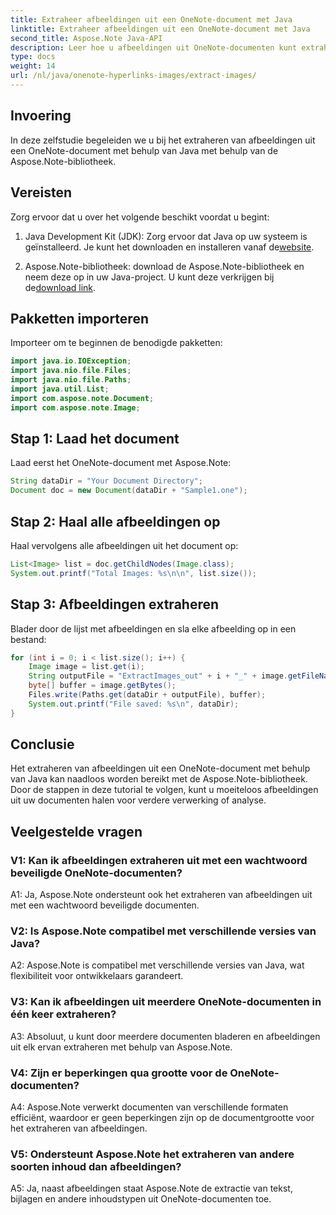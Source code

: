 ```yaml
---
title: Extraheer afbeeldingen uit een OneNote-document met Java
linktitle: Extraheer afbeeldingen uit een OneNote-document met Java
second_title: Aspose.Note Java-API
description: Leer hoe u afbeeldingen uit OneNote-documenten kunt extraheren met behulp van Java met de Aspose.Note-bibliotheek. Volg onze stapsgewijze handleiding voor naadloze beeldextractie.
type: docs
weight: 14
url: /nl/java/onenote-hyperlinks-images/extract-images/
---
```

## Invoering

In deze zelfstudie begeleiden we u bij het extraheren van afbeeldingen uit een OneNote-document met behulp van Java met behulp van de Aspose.Note-bibliotheek.

## Vereisten

Zorg ervoor dat u over het volgende beschikt voordat u begint:

1.  Java Development Kit (JDK): Zorg ervoor dat Java op uw systeem is geïnstalleerd. Je kunt het downloaden en installeren vanaf de[website](https://www.oracle.com/java/technologies/javase-jdk15-downloads.html).

2.  Aspose.Note-bibliotheek: download de Aspose.Note-bibliotheek en neem deze op in uw Java-project. U kunt deze verkrijgen bij de[download link](https://releases.aspose.com/note/java/).

## Pakketten importeren

Importeer om te beginnen de benodigde pakketten:

```java
import java.io.IOException;
import java.nio.file.Files;
import java.nio.file.Paths;
import java.util.List;
import com.aspose.note.Document;
import com.aspose.note.Image;
```

## Stap 1: Laad het document

Laad eerst het OneNote-document met Aspose.Note:

```java
String dataDir = "Your Document Directory";
Document doc = new Document(dataDir + "Sample1.one");
```

## Stap 2: Haal alle afbeeldingen op

Haal vervolgens alle afbeeldingen uit het document op:

```java
List<Image> list = doc.getChildNodes(Image.class);
System.out.printf("Total Images: %s\n\n", list.size());
```

## Stap 3: Afbeeldingen extraheren

Blader door de lijst met afbeeldingen en sla elke afbeelding op in een bestand:

```java
for (int i = 0; i < list.size(); i++) {
    Image image = list.get(i);
    String outputFile = "ExtractImages_out" + i + "_" + image.getFileName();
    byte[] buffer = image.getBytes();
    Files.write(Paths.get(dataDir + outputFile), buffer);
    System.out.printf("File saved: %s\n", dataDir);
}
```

## Conclusie

Het extraheren van afbeeldingen uit een OneNote-document met behulp van Java kan naadloos worden bereikt met de Aspose.Note-bibliotheek. Door de stappen in deze tutorial te volgen, kunt u moeiteloos afbeeldingen uit uw documenten halen voor verdere verwerking of analyse.

## Veelgestelde vragen

### V1: Kan ik afbeeldingen extraheren uit met een wachtwoord beveiligde OneNote-documenten?

A1: Ja, Aspose.Note ondersteunt ook het extraheren van afbeeldingen uit met een wachtwoord beveiligde documenten.

### V2: Is Aspose.Note compatibel met verschillende versies van Java?

A2: Aspose.Note is compatibel met verschillende versies van Java, wat flexibiliteit voor ontwikkelaars garandeert.

### V3: Kan ik afbeeldingen uit meerdere OneNote-documenten in één keer extraheren?

A3: Absoluut, u kunt door meerdere documenten bladeren en afbeeldingen uit elk ervan extraheren met behulp van Aspose.Note.

### V4: Zijn er beperkingen qua grootte voor de OneNote-documenten?

A4: Aspose.Note verwerkt documenten van verschillende formaten efficiënt, waardoor er geen beperkingen zijn op de documentgrootte voor het extraheren van afbeeldingen.

### V5: Ondersteunt Aspose.Note het extraheren van andere soorten inhoud dan afbeeldingen?

A5: Ja, naast afbeeldingen staat Aspose.Note de extractie van tekst, bijlagen en andere inhoudstypen uit OneNote-documenten toe.